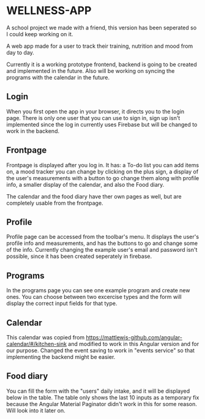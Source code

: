 # WELLNESS-APP

A school project we made with a friend, this version has been seperated so I could keep working on it.

A web app made for a user to track their training, nutrition and mood from day to day.

Currently it is a working prototype frontend, backend is going to be created and implemented in the future.
Also will be working on syncing the programs with the calendar in the future.

## Login

When you first open the app in your browser, it directs you to the login page. There is only one user that you can use to sign in, sign up isn't implemented since the log in currently uses Firebase but will be changed to work in the backend.

## Frontpage

Frontpage is displayed after you log in. 
It has:
a To-do list you can add items on,
a mood tracker you can change by clicking on the plus sign, 
a display of the user's measurements with a button to go change them along with profile info, 
a smaller display of the calendar,
and also the Food diary.

The calendar and the food diary have ther own pages as well, but are completely usable from the frontpage.

## Profile

Profile page can be accessed from the toolbar's menu. 
It displays the user's profile info and measurements, and has the buttons to go and change some of the info. 
Currently changing the example user's email and password isn't possible, since it has been created seperately in firebase.

## Programs

In the programs page you can see one example program and create new ones.
You can choose between two excercise types and the form will display the correct input fields for that type.

## Calendar

This calendar was copied from https://mattlewis-github.com/angular-calendar/#/kitchen-sink and modified to work in this Angular version and for our purpose.
Changed the event saving to work in "events service" so that implementing the backend might be easier.

## Food diary

You can fill the form with the "users" daily intake, and it will be displayed below in the table. 
The table only shows the last 10 inputs as a temporary fix because the Angular Material Paginator didn't work in this for some reason. Will look into it later on.
